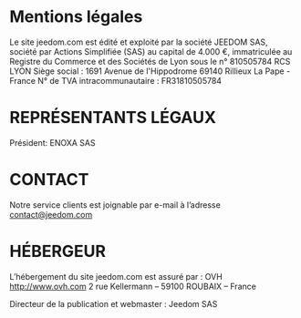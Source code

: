 # Mentions légales

Le site jeedom.com est édité et exploité par la société JEEDOM SAS, société par Actions Simplifiée (SAS) au capital de 4.000 €, immatriculée au Registre du Commerce et des Sociétés de Lyon sous le n° 810505784 RCS LYON
Siège social : 1691 Avenue de l'Hippodrome 69140 Rillieux La Pape - France
N° de TVA intracommunautaire : FR31810505784

# REPRÉSENTANTS LÉGAUX

Président: ENOXA SAS

# CONTACT

Notre service clients est joignable par e-mail à l’adresse contact@jeedom.com

# HÉBERGEUR

L’hébergement du site jeedom.com est assuré par :
OVH
http://www.ovh.com
2 rue Kellermann – 59100 ROUBAIX – France

Directeur de la publication et webmaster : Jeedom SAS
